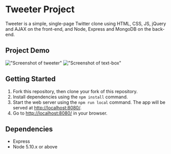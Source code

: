 # Tweeter Project

Tweeter is a simple, single-page Twitter clone using HTML, CSS, JS, jQuery and AJAX on the front-end, and Node, Express and MongoDB on the back-end.

## Project Demo

!["Screenshot of tweeter"](https://github.com/Thomassky28/Tweeter/blob/master/docs/New-tweets-demo.gif)
!["Screenshot of text-box"](https://github.com/Thomassky28/Tweeter/blob/master/docs/Writting-tweets.gif)

## Getting Started

1. Fork this repository, then clone your fork of this repository.
2. Install dependencies using the `npm install` command.
3. Start the web server using the `npm run local` command. The app will be served at <http://localhost:8080/>.
4. Go to <http://localhost:8080/> in your browser.

## Dependencies

- Express
- Node 5.10.x or above



